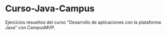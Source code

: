# Curso-Java-Campus
Ejercicios resueltos del curso "Desarrollo de aplicaciones con la plataforma Java" con CampusMVP.
